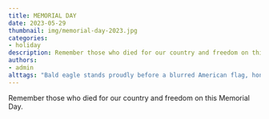 ```yaml
---
title: MEMORIAL DAY
date: 2023-05-29
thumbnail: img/memorial-day-2023.jpg
categories:
- holiday
description: Remember those who died for our country and freedom on this Memorial Day.
authors:
- admin
alttags: "Bald eagle stands proudly before a blurred American flag, honoring those who served and sacrificed for freedom"
---
```

Remember those who died for our country and freedom on this Memorial Day.
